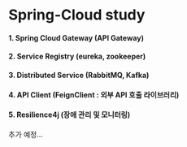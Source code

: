 # Spring-Cloud study

#### 1. Spring Cloud Gateway (API Gateway)
#### 2. Service Registry (eureka, zookeeper)
#### 3. Distributed Service (RabbitMQ, Kafka)
#### 4. API Client (FeignClient : 외부 API 호출 라이브러리)
#### 5. Resilience4j (장애 관리 및 모니터링)
추가 예정...